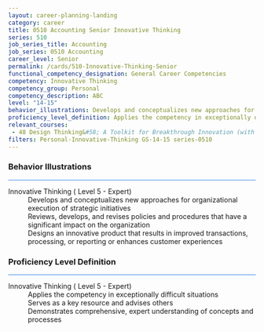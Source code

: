 ```yaml
---
layout: career-planning-landing
category: career
title: 0510 Accounting Senior Innovative Thinking
series: 510
job_series_title: Accounting
job_series: 0510 Accounting
career_level: Senior
permalink: /cards/510-Innovative-Thinking-Senior
functional_competency_designation: General Career Competencies
competency: Innovative Thinking
competency_group: Personal
competency_description: ABC
level: "14-15"
behavior_illustrations: Develops and conceptualizes new approaches for organizational execution of strategic initiatives ? Reviews, develops, and revises policies and procedures that have a significant impact on the organization  ?                                                                                                          ? Designs an innovative product that results in improved transactions, processing, or reporting or enhances customer experiences ?
proficiency_level_definition: Applies the competency in exceptionally difficult situations ? Serves as a key resource and advises others ? Demonstrates comprehensive, expert understanding of concepts and processes
relevant_courses: 
 - 48 Design Thinking&#58; A Toolkit for Breakthrough Innovation (with Northwestern Kellogg), Emeritus, <a href="https://online.em.kellogg.northwestern.edu/design-thinking/enterprise/?b2c_form=true&utm_campaign=gsa&utm_source=b2b">https://online.em.kellogg.northwestern.edu/design-thinking/enterprise/?b2c_form=true&utm_campaign=gsa&utm_source=b2b</a>
filters: Personal-Innovative-Thinking GS-14-15 series-0510
---
```


<div class="desktop:grid-col-6 margin-y-3">
  <div class="border-top-2 bg-white padding-3 shadow-5 height-full members-hover border-1px button-border border-top-blue radius-lg card-text-color">
    <h3>Behavior Illustrations</h3>
    <hr style="background-color: #2680EB !important;"/>
    <dl class="text-base card-content-color"><dt>Innovative Thinking ( Level 5 - Expert)</dt><dd>Develops and conceptualizes new approaches for organizational execution of strategic initiatives </dd><dd> Reviews, develops, and revises policies and procedures that have a significant impact on the organization  </dd><dd> Designs an innovative product that results in improved transactions, processing, or reporting or enhances customer experiences </dd></dl>
  </div>
</div>
<div class="desktop:grid-col-6 margin-y-3">
  <div class="border-top-2 bg-white padding-3 shadow-5 height-full members-hover border-1px button-border border-top-blue radius-lg card-text-color">
    <h3>Proficiency Level Definition</h3>
     <hr style="background-color: #2680EB !important;"/>
    <dl class="text-base card-content-color"><dt>Innovative Thinking ( Level 5 - Expert)</dt><dd>Applies the competency in exceptionally difficult situations </dd><dd> Serves as a key resource and advises others </dd><dd> Demonstrates comprehensive, expert understanding of concepts and processes</dd></dl>
  </div>
</div>